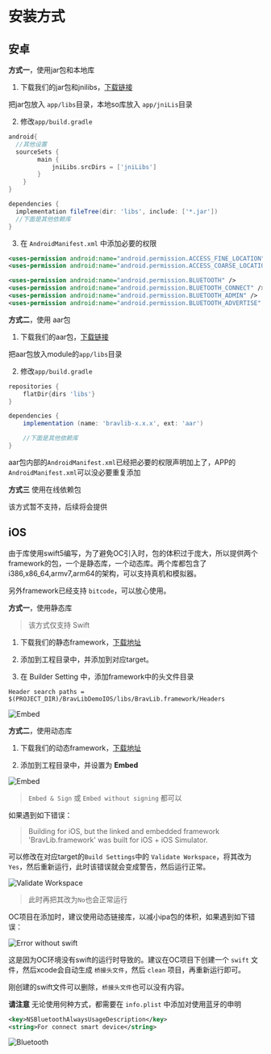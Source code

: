 # 安装方式

## 安卓

**方式一**，使用jar包和本地库
1. 下载我们的jar包和jnilibs，[下载链接](https://www.baidu.com)

把jar包放入 `app/libs`目录，本地so库放入 `app/jniLis`目录

2. 修改`app/build.gradle`
```groovy
android{
  //其他设置
  sourceSets {
        main {
            jniLibs.srcDirs = ['jniLibs']
        }
    }
}

dependencies {
  implementation fileTree(dir: 'libs', include: ['*.jar'])
  //下面是其他依赖库
}

```

3. 在 `AndroidManifest.xml` 中添加必要的权限
```xml
<uses-permission android:name="android.permission.ACCESS_FINE_LOCATION" />
<uses-permission android:name="android.permission.ACCESS_COARSE_LOCATION" />

<uses-permission android:name="android.permission.BLUETOOTH" />
<uses-permission android:name="android.permission.BLUETOOTH_CONNECT" />
<uses-permission android:name="android.permission.BLUETOOTH_ADMIN" />
<uses-permission android:name="android.permission.BLUETOOTH_ADVERTISE" />
```

**方式二**，使用 aar包

1. 下载我们的aar包，[下载链接](https://www.baidu.com)

把aar包放入module的`app/libs`目录

2. 修改`app/build.gradle`

```groovy
repositories {
    flatDir{dirs 'libs'}
}

dependencies {
    implementation (name: 'bravlib-x.x.x', ext: 'aar')

    //下面是其他依赖库
}

```

aar包内部的`AndroidManifest.xml`已经把必要的权限声明加上了，APP的`AndroidManifest.xml`可以没必要重复添加


**方式三** 使用在线依赖包

该方式暂不支持，后续将会提供

## iOS

由于库使用swift5编写，为了避免OC引入时，包的体积过于庞大，所以提供两个framework的包，一个是静态库，一个动态库。两个库都包含了i386,x86_64,armv7,arm64的架构，可以支持真机和模拟器。

另外framework已经支持 `bitcode`，可以放心使用。

**方式一**，使用静态库

>该方式仅支持 Swift

1. 下载我们的静态framework，[下载地址](https://www.baidu.com)

2. 添加到工程目录中，并添加到对应target。

3. 在 Builder Setting 中，添加framework中的头文件目录

```
Header search paths = $(PROJECT_DIR)/BravLibDemoIOS/libs/BravLib.framework/Headers
```

![Embed](@img/img_ios_config_headers.png)

**方式二**，使用动态库

1. 下载我们的动态framework，[下载地址](https://www.baidu.com)

2. 添加到工程目录中，并设置为 **Embed**

![Embed](@img/img_ios_config_dynamic_embed.png)

> `Embed & Sign` 或 `Embed without signing` 都可以

如果遇到如下错误：

> Building for iOS, but the linked and embedded framework 'BravLib.framework' was built for iOS + iOS Simulator. 

可以修改在对应target的`Build Settings`中的 `Validate Workspace`，将其改为 `Yes`，然后重新运行，此时该错误就会变成警告，然后运行正常。

![Validate Workspace](@img/img_ios_config_dynamic_validate_workspace.png)

>此时再把其改为`No`也会正常运行

OC项目在添加时，建议使用动态链接库，以减小ipa包的体积，如果遇到如下错误：

![Error without swift](@img/img_ios_oc_error.png)

这是因为OC环境没有swift的运行时导致的。建议在OC项目下创建一个 `swift` 文件，然后xcode会自动生成 `桥接头文件`，然后 `clean` 项目，再重新运行即可。

刚创建的swift文件可以删除，`桥接头文件`也可以没有内容。


**请注意**
无论使用何种方式，都需要在 `info.plist` 中添加对使用蓝牙的申明
```xml
<key>NSBluetoothAlwaysUsageDescription</key>
<string>For connect smart device</string>
```
![Bluetooth](@img/img_ios_config_bluetooth_permission.png)
